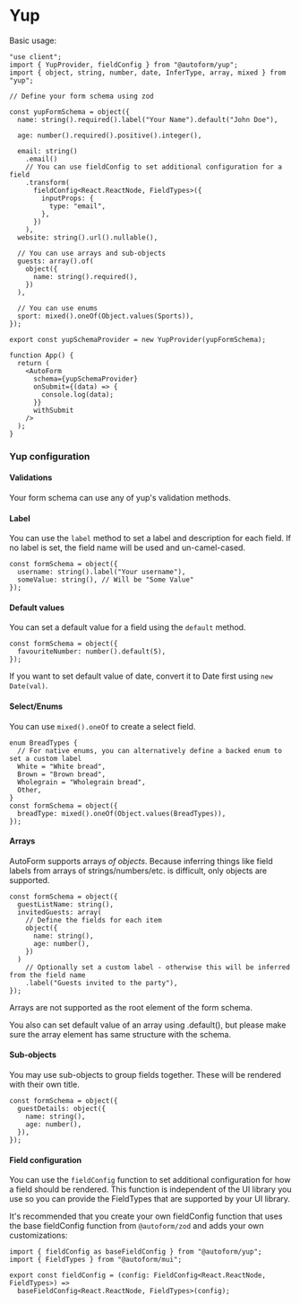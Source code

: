 # Yup

Basic usage:

```tsx
"use client";
import { YupProvider, fieldConfig } from "@autoform/yup";
import { object, string, number, date, InferType, array, mixed } from "yup";

// Define your form schema using zod

const yupFormSchema = object({
  name: string().required().label("Your Name").default("John Doe"),

  age: number().required().positive().integer(),

  email: string()
    .email()
    // You can use fieldConfig to set additional configuration for a field
    .transform(
      fieldConfig<React.ReactNode, FieldTypes>({
        inputProps: {
          type: "email",
        },
      })
    ),
  website: string().url().nullable(),

  // You can use arrays and sub-objects
  guests: array().of(
    object({
      name: string().required(),
    })
  ),

  // You can use enums
  sport: mixed().oneOf(Object.values(Sports)),
});

export const yupSchemaProvider = new YupProvider(yupFormSchema);

function App() {
  return (
    <AutoForm
      schema={yupSchemaProvider}
      onSubmit={(data) => {
        console.log(data);
      }}
      withSubmit
    />
  );
}
```

### Yup configuration

#### Validations

Your form schema can use any of yup's validation methods.

#### Label

You can use the `label` method to set a label and description for each field. If no label is set, the field name will be used and un-camel-cased.

```tsx
const formSchema = object({
  username: string().label("Your username"),
  someValue: string(), // Will be "Some Value"
});
```

#### Default values

You can set a default value for a field using the `default` method.

```tsx
const formSchema = object({
  favouriteNumber: number().default(5),
});
```

If you want to set default value of date, convert it to Date first using `new Date(val)`.

#### Select/Enums

You can use `mixed().oneOf` to create a select field.

```tsx
enum BreadTypes {
  // For native enums, you can alternatively define a backed enum to set a custom label
  White = "White bread",
  Brown = "Brown bread",
  Wholegrain = "Wholegrain bread",
  Other,
}
const formSchema = object({
  breadType: mixed().oneOf(Object.values(BreadTypes)),
});
```

#### Arrays

AutoForm supports arrays _of objects_. Because inferring things like field labels from arrays of strings/numbers/etc. is difficult, only objects are supported.

```tsx
const formSchema = object({
  guestListName: string(),
  invitedGuests: array(
    // Define the fields for each item
    object({
      name: string(),
      age: number(),
    })
  )
    // Optionally set a custom label - otherwise this will be inferred from the field name
    .label("Guests invited to the party"),
});
```

Arrays are not supported as the root element of the form schema.

You also can set default value of an array using .default(), but please make sure the array element has same structure with the schema.

#### Sub-objects

You may use sub-objects to group fields together. These will be rendered with their own title.

```tsx
const formSchema = object({
  guestDetails: object({
    name: string(),
    age: number(),
  }),
});
```

#### Field configuration

You can use the `fieldConfig` function to set additional configuration for how a field should be rendered. This function is independent of the UI library you use so you can provide the FieldTypes that are supported by your UI library.

It's recommended that you create your own fieldConfig function that uses the base fieldConfig function from `@autoform/zod` and adds your own customizations:

```tsx
import { fieldConfig as baseFieldConfig } from "@autoform/yup";
import { FieldTypes } from "@autoform/mui";

export const fieldConfig = (config: FieldConfig<React.ReactNode, FieldTypes>) =>
  baseFieldConfig<React.ReactNode, FieldTypes>(config);
```
